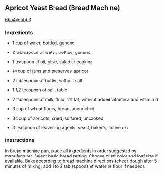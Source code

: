 ## Apricot Yeast Bread (Bread Machine)

[6ba4debbb3](http://www.food.com/recipe/apricot-yeast-bread-bread-machine-244904)

### Ingredients

 - 1 cup of water, bottled, generic

 - 2 tablespoon of water, bottled, generic

 - 1 teaspoon of oil, olive, salad or cooking

 - 14 cup of jams and preserves, apricot

 - 2 tablespoon of butter, without salt

 - 1 1/2 teaspoon of salt, table

 - 2 tablespoon of milk, fluid, 1% fat, without added vitamin a and vitamin d

 - 3 cup of wheat flours, bread, unenriched

 - 34 cup of apricots, dried, sulfured, uncooked

 - 3 teaspoon of leavening agents, yeast, baker's, active dry

### Instructions

In bread machine pan, place all ingredients in order suggested by manufacturer. Select basic bread setting. Choose crust color and loaf size if available. Bake according to bread machine directions (check dough after 5 minutes of mixing; add 1 to 2 tablespoons of water or flour if needed).